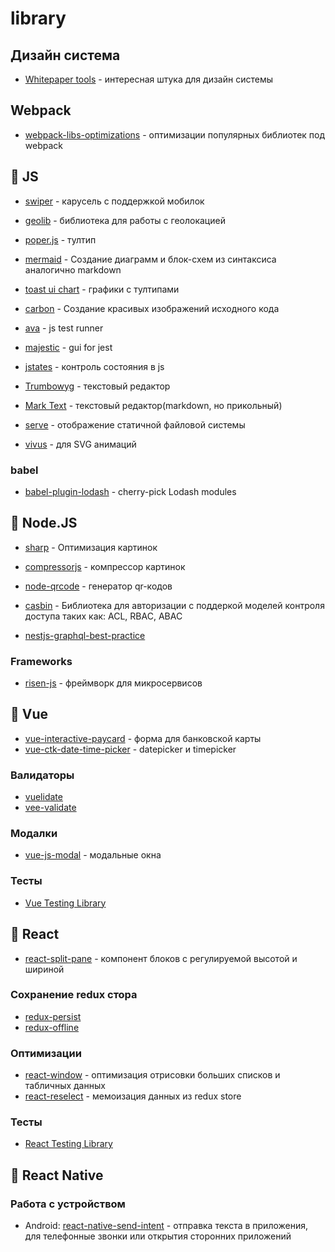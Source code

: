 # library

## Дизайн система
- [Whitepaper tools](https://whitepaper.tools/index.html) - интересная штука для дизайн системы

## Webpack

- [webpack-libs-optimizations](https://github.com/GoogleChromeLabs/webpack-libs-optimizations) - оптимизации популярных библиотек под webpack

## :yellow_heart: JS

- [swiper](https://github.com/nolimits4web/swiper) - карусель с поддержкой мобилок

- [geolib](https://github.com/manuelbieh/geolib) - библиотека для работы с геолокацией

- [poper.js](https://github.com/FezVrasta/popper.js) - тултип

- [mermaid](https://github.com/mermaid-js/mermaid) - Создание диаграмм и блок-схем из синтаксиса аналогично markdown
- [toast ui chart](https://github.com/nhn/tui.chart) - графики с тултипами

- [carbon](https://github.com/carbon-app/carbon) - Создание красивых изображений исходного кода

- [ava](https://github.com/avajs/ava) - js test runner
- [majestic](https://github.com/Raathigesh/majestic) - gui for jest

- [jstates](https://github.com/orYoffe/jstates) - контроль состояния в js

- [Trumbowyg](https://github.com/Alex-D/Trumbowyg) - текстовый редактор
- [Mark Text](https://github.com/marktext/marktext) - текстовый редактор(markdown, но прикольный)

- [serve](https://github.com/zeit/serve) - отображение статичной файловой системы

- [vivus](https://github.com/maxwellito/vivus) - для SVG анимаций

### babel

- [babel-plugin-lodash](https://github.com/lodash/babel-plugin-lodash) - cherry-pick Lodash modules

## :green_heart: Node.JS

- [sharp](https://github.com/lovell/sharp) - Оптимизация картинок
- [compressorjs](https://github.com/fengyuanchen/compressorjs) - компрессор картинок
- [node-qrcode](https://github.com/soldair/node-qrcode) - генератор qr-кодов
- [casbin](https://github.com/casbin/node-casbin) - Библиотека для авторизации с поддеркой моделей контроля доступа таких как: ACL, RBAC, ABAC

- [nestjs-graphql-best-practice](https://github.com/chnirt/nestjs-graphql-best-practice)

### Frameworks
- [risen-js](https://github.com/daviemakz/risen-js) - фреймворк для микросервисов

## :green_heart: Vue

- [vue-interactive-paycard](https://github.com/muhammederdem/vue-interactive-paycard) - форма для банковской карты
- [vue-ctk-date-time-picker](https://github.com/chronotruck/vue-ctk-date-time-picker) - datepicker и timepicker

### Валидаторы
- [vuelidate](https://github.com/vuelidate/vuelidate)
- [vee-validate](https://github.com/logaretm/vee-validate)

### Модалки
- [vue-js-modal](https://github.com/euvl/vue-js-modal) - модальные окна

### Тесты
- [Vue Testing Library](https://github.com/testing-library/vue-testing-library)

## :blue_heart: React

- [react-split-pane](https://github.com/tomkp/react-split-pane) - компонент блоков с регулируемой высотой и шириной

### Сохранение redux стора
- [redux-persist](https://github.com/rt2zz/redux-persist)
- [redux-offline](https://github.com/redux-offline/redux-offline)

### Оптимизации
- [react-window](https://github.com/bvaughn/react-window) - оптимизация отрисовки больших списков и табличных данных
- [react-reselect](https://github.com/reduxjs/reselect) - мемоизация данных из redux store

### Тесты
- [React Testing Library](https://github.com/testing-library/react-testing-library)

## :blue_heart: React Native

### Работа с устройством
- Android: [react-native-send-intent](https://github.com/lucasferreira/react-native-send-intent) - отправка текста в приложения, для телефонные звонки или открытия сторонних приложений
